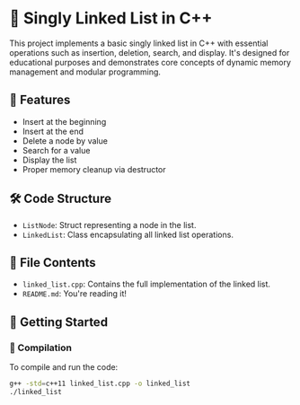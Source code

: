 # 🧵 Singly Linked List in C++

This project implements a basic singly linked list in C++ with essential operations such as insertion, deletion, search, and display. It's designed for educational purposes and demonstrates core concepts of dynamic memory management and modular programming.

## 📌 Features

- Insert at the beginning
- Insert at the end
- Delete a node by value
- Search for a value
- Display the list
- Proper memory cleanup via destructor

## 🛠️ Code Structure

- `ListNode`: Struct representing a node in the list.
- `LinkedList`: Class encapsulating all linked list operations.

## 📂 File Contents

- `linked_list.cpp`: Contains the full implementation of the linked list.
- `README.md`: You're reading it!

## 🚀 Getting Started

### 🔧 Compilation

To compile and run the code:

```bash
g++ -std=c++11 linked_list.cpp -o linked_list
./linked_list